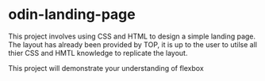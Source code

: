 # odin-landing-page
This project involves using CSS and HTML to design a simple landing page. The layout has already been provided by TOP, it is up to the user to utilse all thier CSS and HMTL knowledge to replicate the layout. 

This project will demonstrate your understanding of flexbox 

